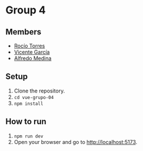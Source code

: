 # Group 4

## Members

- [Rocío Torres](https://github.com/gore26)
- [Vicente García](https://github.com/VicenteGM123)
- [Alfredo Medina](https://github.com/AlfreMK)

## Setup

1. Clone the repository.
2. `cd vue-grupo-04`
3. `npm install`

## How to run

1. `npm run dev`
2. Open your browser and go to [http://localhost:5173](http://localhost:5173).
